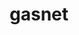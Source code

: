 ---
title: "gasnet"
layout: cache
categories: [package, develop]
meta: {"compilers": ["gcc@11.4.0", "intel-oneapi-compilers@2025.1.0"], "num_specs": 65, "num_specs_by_stack": {"e4s": 28, "e4s-neoverse-v2": 5, "e4s-oneapi": 16, "e4s-rocm-external": 21, "root": 65}, "oss": ["ubuntu22.04"], "platforms": ["linux"], "stacks": ["e4s", "e4s-neoverse-v2", "e4s-oneapi", "e4s-rocm-external", "root"], "targets": ["neoverse_v2", "x86_64_v3"], "versions": ["2024.5.0", "2025.2.0-snapshot"]}
spec_details: [{"compiler": "gcc@11.4.0", "hash": "2easo2mbe2x6ngatjzb6ohr73zc6w6sj", "os": "ubuntu22.04", "platform": "linux", "size": "-", "stacks": ["e4s", "root"], "target": "x86_64_v3", "variants": ["amdgpu_target:=gfx90a", "build_system=generic", "conduits:=smp", "~cuda", "~debug", "~level_zero", "+rocm"], "versions": ["2025.2.0-snapshot"]}, {"compiler": "gcc@11.4.0", "hash": "2fxzuwrrq2vrzmciz5rmfwl5tdgd6pg3", "os": "ubuntu22.04", "platform": "linux", "size": "-", "stacks": ["e4s-rocm-external", "root"], "target": "x86_64_v3", "variants": ["amdgpu_target:=gfx90a", "build_system=generic", "conduits:=smp", "~cuda", "~debug", "~level_zero", "+rocm"], "versions": ["2025.2.0-snapshot"]}, {"compiler": "gcc@11.4.0", "hash": "2g22vfaq2fzdezhinowf3kozvyowemyn", "os": "ubuntu22.04", "platform": "linux", "size": "-", "stacks": ["e4s-neoverse-v2", "root"], "target": "neoverse_v2", "variants": ["build_system=generic", "conduits:=none", "~cuda", "~debug", "~level_zero", "~rocm"], "versions": ["2024.5.0"]}, {"compiler": "gcc@11.4.0", "hash": "2jikyksxpgysmpsug26xl3vof4eqbt3i", "os": "ubuntu22.04", "platform": "linux", "size": "-", "stacks": ["e4s-neoverse-v2", "root"], "target": "neoverse_v2", "variants": ["build_system=generic", "conduits:=none", "~cuda", "~debug", "~level_zero", "~rocm"], "versions": ["2024.5.0"]}, {"compiler": "gcc@11.4.0", "hash": "2kechzz52pnok5j4veats7ftkwxpk4qw", "os": "ubuntu22.04", "platform": "linux", "size": "-", "stacks": ["e4s", "root"], "target": "x86_64_v3", "variants": ["amdgpu_target:=gfx90a", "build_system=generic", "conduits:=smp", "~cuda", "~debug", "~level_zero", "+rocm"], "versions": ["2025.2.0-snapshot"]}, {"compiler": "gcc@11.4.0", "hash": "3ulssyjdjdie5z25sgw3iijhk4v27nty", "os": "ubuntu22.04", "platform": "linux", "size": "-", "stacks": ["e4s-rocm-external", "root"], "target": "x86_64_v3", "variants": ["amdgpu_target:=gfx908", "build_system=generic", "conduits:=smp", "~cuda", "~debug", "~level_zero", "+rocm"], "versions": ["2025.2.0-snapshot"]}, {"compiler": "gcc@11.4.0", "hash": "3vjbohed5k6l6alwyskqdv7f6bluhw6u", "os": "ubuntu22.04", "platform": "linux", "size": "-", "stacks": ["e4s", "root"], "target": "x86_64_v3", "variants": ["build_system=generic", "conduits:=smp", "~cuda", "~debug", "~level_zero", "~rocm"], "versions": ["2025.2.0-snapshot"]}, {"compiler": "gcc@11.4.0", "hash": "3y3tjetfhjonykw5sqtwmq32f664hrli", "os": "ubuntu22.04", "platform": "linux", "size": "-", "stacks": ["e4s-rocm-external", "root"], "target": "x86_64_v3", "variants": ["amdgpu_target:=gfx90a", "build_system=generic", "conduits:=smp", "~cuda", "~debug", "~level_zero", "+rocm"], "versions": ["2025.2.0-snapshot"]}, {"compiler": "intel-oneapi-compilers@2025.1.0", "hash": "47t4rfybljwbvq3zt67eqgsbg5d7yhrr", "os": "ubuntu22.04", "platform": "linux", "size": "-", "stacks": ["e4s-oneapi", "root"], "target": "x86_64_v3", "variants": ["build_system=generic", "conduits:=none", "~cuda", "~debug", "~level_zero", "~rocm"], "versions": ["2024.5.0"]}, {"compiler": "gcc@11.4.0", "hash": "4a4j6t2ad6mfqdc2tzvkphzmbd2wl3g5", "os": "ubuntu22.04", "platform": "linux", "size": "-", "stacks": ["e4s", "e4s-rocm-external", "root"], "target": "x86_64_v3", "variants": ["build_system=generic", "conduits:=none", "~cuda", "~debug", "~level_zero", "~rocm"], "versions": ["2024.5.0"]}, {"compiler": "gcc@11.4.0", "hash": "4baggkkhn7sef3vr3ngdd5mc4quf5ouw", "os": "ubuntu22.04", "platform": "linux", "size": "-", "stacks": ["e4s-rocm-external", "root"], "target": "x86_64_v3", "variants": ["amdgpu_target:=gfx908", "build_system=generic", "conduits:=smp", "~cuda", "~debug", "~level_zero", "+rocm"], "versions": ["2025.2.0-snapshot"]}, {"compiler": "gcc@11.4.0", "hash": "4fsztoq6d47mwdtucxz4m7xi25esi3rr", "os": "ubuntu22.04", "platform": "linux", "size": "-", "stacks": ["e4s", "root"], "target": "x86_64_v3", "variants": ["build_system=generic", "conduits:=smp", "~cuda", "~debug", "~level_zero", "~rocm"], "versions": ["2025.2.0-snapshot"]}, {"compiler": "gcc@11.4.0", "hash": "4pku6vhegde3n5cdem7blhh3kvm4bfcp", "os": "ubuntu22.04", "platform": "linux", "size": "-", "stacks": ["e4s", "root"], "target": "x86_64_v3", "variants": ["amdgpu_target:=gfx90a", "build_system=generic", "conduits:=smp", "~cuda", "~debug", "~level_zero", "+rocm"], "versions": ["2025.2.0-snapshot"]}, {"compiler": "intel-oneapi-compilers@2025.1.0", "hash": "5wwe267yqigcuepsh7az56mxwxgqxsyu", "os": "ubuntu22.04", "platform": "linux", "size": "-", "stacks": ["e4s-oneapi", "root"], "target": "x86_64_v3", "variants": ["build_system=generic", "conduits:=none", "~cuda", "~debug", "~level_zero", "~rocm"], "versions": ["2024.5.0"]}, {"compiler": "intel-oneapi-compilers@2025.1.0", "hash": "63wkrjjzbuzmq7zy62ldxjapapx7nzxv", "os": "ubuntu22.04", "platform": "linux", "size": "-", "stacks": ["e4s-oneapi", "root"], "target": "x86_64_v3", "variants": ["build_system=generic", "conduits:=smp", "~cuda", "~debug", "~level_zero", "~rocm"], "versions": ["2025.2.0-snapshot"]}, {"compiler": "intel-oneapi-compilers@2025.1.0", "hash": "6pmhf7uzfv4ak3xdzdzyqk4ryi63o2s4", "os": "ubuntu22.04", "platform": "linux", "size": "-", "stacks": ["e4s-oneapi", "root"], "target": "x86_64_v3", "variants": ["build_system=generic", "conduits:=none", "~cuda", "~debug", "~level_zero", "~rocm"], "versions": ["2024.5.0"]}, {"compiler": "gcc@11.4.0", "hash": "6s2uraicmpsyixv66uyp4kuomurxlszm", "os": "ubuntu22.04", "platform": "linux", "size": "-", "stacks": ["e4s", "root"], "target": "x86_64_v3", "variants": ["build_system=generic", "conduits:=smp", "~cuda", "~debug", "~level_zero", "~rocm"], "versions": ["2025.2.0-snapshot"]}, {"compiler": "gcc@11.4.0", "hash": "7vzj3liozhuwxjsnne2gv5zdf7ff4lbs", "os": "ubuntu22.04", "platform": "linux", "size": "-", "stacks": ["e4s-rocm-external", "root"], "target": "x86_64_v3", "variants": ["amdgpu_target:=gfx90a", "build_system=generic", "conduits:=smp", "~cuda", "~debug", "~level_zero", "+rocm"], "versions": ["2025.2.0-snapshot"]}, {"compiler": "intel-oneapi-compilers@2025.1.0", "hash": "ab2n3mmnwxtvaqznccbkq73w256jak7e", "os": "ubuntu22.04", "platform": "linux", "size": "-", "stacks": ["e4s-oneapi", "root"], "target": "x86_64_v3", "variants": ["build_system=generic", "conduits:=none", "~cuda", "~debug", "~level_zero", "~rocm"], "versions": ["2024.5.0"]}, {"compiler": "gcc@11.4.0", "hash": "afljjyfda7xxaelac42ztfypf2cgopk6", "os": "ubuntu22.04", "platform": "linux", "size": "-", "stacks": ["e4s-rocm-external", "root"], "target": "x86_64_v3", "variants": ["amdgpu_target:=gfx90a", "build_system=generic", "conduits:=smp", "~cuda", "~debug", "~level_zero", "+rocm"], "versions": ["2025.2.0-snapshot"]}, {"compiler": "gcc@11.4.0", "hash": "bealh3dscilkrgukzixbhbzyhqdeu7ud", "os": "ubuntu22.04", "platform": "linux", "size": "-", "stacks": ["e4s", "root"], "target": "x86_64_v3", "variants": ["amdgpu_target:=gfx90a", "build_system=generic", "conduits:=smp", "~cuda", "~debug", "~level_zero", "+rocm"], "versions": ["2025.2.0-snapshot"]}, {"compiler": "gcc@11.4.0", "hash": "bwhwgrjrlqr4vm5h4kczkmb4sorrzic6", "os": "ubuntu22.04", "platform": "linux", "size": "-", "stacks": ["e4s", "root"], "target": "x86_64_v3", "variants": ["amdgpu_target:=gfx90a", "build_system=generic", "conduits:=smp", "~cuda", "~debug", "~level_zero", "+rocm"], "versions": ["2025.2.0-snapshot"]}, {"compiler": "gcc@11.4.0", "hash": "bxlrbekknaop2znf6pu6czezv74qru7m", "os": "ubuntu22.04", "platform": "linux", "size": "-", "stacks": ["e4s", "root"], "target": "x86_64_v3", "variants": ["amdgpu_target:=gfx90a", "build_system=generic", "conduits:=smp", "~cuda", "~debug", "~level_zero", "+rocm"], "versions": ["2025.2.0-snapshot"]}, {"compiler": "gcc@11.4.0", "hash": "cnpduecwq3jepqpwfz6n2wtxmjshsfcc", "os": "ubuntu22.04", "platform": "linux", "size": "-", "stacks": ["e4s", "root"], "target": "x86_64_v3", "variants": ["amdgpu_target:=gfx90a", "build_system=generic", "conduits:=smp", "~cuda", "~debug", "~level_zero", "+rocm"], "versions": ["2025.2.0-snapshot"]}, {"compiler": "gcc@11.4.0", "hash": "cpsyh6rxv23fbmtyvtvv3rhdsgbnaxtn", "os": "ubuntu22.04", "platform": "linux", "size": "-", "stacks": ["e4s", "root"], "target": "x86_64_v3", "variants": ["amdgpu_target:=gfx90a", "build_system=generic", "conduits:=smp", "~cuda", "~debug", "~level_zero", "+rocm"], "versions": ["2025.2.0-snapshot"]}, {"compiler": "intel-oneapi-compilers@2025.1.0", "hash": "dgag3rmf4tncvmkjakvos5ttwjefvogo", "os": "ubuntu22.04", "platform": "linux", "size": "-", "stacks": ["e4s-oneapi", "root"], "target": "x86_64_v3", "variants": ["build_system=generic", "conduits:=none", "~cuda", "~debug", "~level_zero", "~rocm"], "versions": ["2024.5.0"]}, {"compiler": "gcc@11.4.0", "hash": "emooddm5b3hdf2satfaabcfko3k2wzdq", "os": "ubuntu22.04", "platform": "linux", "size": "-", "stacks": ["e4s-rocm-external", "root"], "target": "x86_64_v3", "variants": ["amdgpu_target:=gfx908", "build_system=generic", "conduits:=smp", "~cuda", "~debug", "~level_zero", "+rocm"], "versions": ["2025.2.0-snapshot"]}, {"compiler": "gcc@11.4.0", "hash": "fbmujukue6dvwj2jlmybhj2dxcfqu6a5", "os": "ubuntu22.04", "platform": "linux", "size": "-", "stacks": ["e4s", "root"], "target": "x86_64_v3", "variants": ["amdgpu_target:=gfx90a", "build_system=generic", "conduits:=smp", "~cuda", "~debug", "~level_zero", "+rocm"], "versions": ["2025.2.0-snapshot"]}, {"compiler": "gcc@11.4.0", "hash": "gmlbowpzcqlkbz3hycvv3l7h7mhpkuix", "os": "ubuntu22.04", "platform": "linux", "size": "-", "stacks": ["e4s", "e4s-rocm-external", "root"], "target": "x86_64_v3", "variants": ["build_system=generic", "conduits:=none", "~cuda", "~debug", "~level_zero", "~rocm"], "versions": ["2024.5.0"]}, {"compiler": "intel-oneapi-compilers@2025.1.0", "hash": "gnlvny3kokd3jnrtv4sluifmyr5mgzlt", "os": "ubuntu22.04", "platform": "linux", "size": "-", "stacks": ["e4s-oneapi", "root"], "target": "x86_64_v3", "variants": ["build_system=generic", "conduits:=smp", "~cuda", "~debug", "~level_zero", "~rocm"], "versions": ["2025.2.0-snapshot"]}, {"compiler": "gcc@11.4.0", "hash": "goj5clvjmwerdtkqyfqwfsbgfbkhhpmt", "os": "ubuntu22.04", "platform": "linux", "size": "-", "stacks": ["e4s", "root"], "target": "x86_64_v3", "variants": ["build_system=generic", "conduits:=smp", "~cuda", "~debug", "~level_zero", "~rocm"], "versions": ["2025.2.0-snapshot"]}, {"compiler": "gcc@11.4.0", "hash": "hekheqat6ibcr2hsdhrlvfs4sldklp3u", "os": "ubuntu22.04", "platform": "linux", "size": "-", "stacks": ["e4s", "root"], "target": "x86_64_v3", "variants": ["amdgpu_target:=gfx90a", "build_system=generic", "conduits:=smp", "~cuda", "~debug", "~level_zero", "+rocm"], "versions": ["2025.2.0-snapshot"]}, {"compiler": "gcc@11.4.0", "hash": "hjn7pkhijmywmjnusq4uy4lwxwo7vqhf", "os": "ubuntu22.04", "platform": "linux", "size": "-", "stacks": ["e4s", "root"], "target": "x86_64_v3", "variants": ["build_system=generic", "conduits:=smp", "~cuda", "~debug", "~level_zero", "~rocm"], "versions": ["2025.2.0-snapshot"]}, {"compiler": "intel-oneapi-compilers@2025.1.0", "hash": "hufgyl4bpqocrkktkmlr32e3mmus6hvi", "os": "ubuntu22.04", "platform": "linux", "size": "-", "stacks": ["e4s-oneapi", "root"], "target": "x86_64_v3", "variants": ["build_system=generic", "conduits:=smp", "~cuda", "~debug", "~level_zero", "~rocm"], "versions": ["2025.2.0-snapshot"]}, {"compiler": "gcc@11.4.0", "hash": "j3gv5kxe5cxhahg4z4fk44jo4xgtilz3", "os": "ubuntu22.04", "platform": "linux", "size": "-", "stacks": ["e4s", "root"], "target": "x86_64_v3", "variants": ["amdgpu_target:=gfx90a", "build_system=generic", "conduits:=smp", "~cuda", "~debug", "~level_zero", "+rocm"], "versions": ["2025.2.0-snapshot"]}, {"compiler": "intel-oneapi-compilers@2025.1.0", "hash": "j3rlskcy2xwk43fp3qj5inw74oztzfpl", "os": "ubuntu22.04", "platform": "linux", "size": "-", "stacks": ["e4s-oneapi", "root"], "target": "x86_64_v3", "variants": ["build_system=generic", "conduits:=smp", "~cuda", "~debug", "~level_zero", "~rocm"], "versions": ["2025.2.0-snapshot"]}, {"compiler": "gcc@11.4.0", "hash": "j7ck2424hgjxvhlasyfzkn3tbdhbz6dd", "os": "ubuntu22.04", "platform": "linux", "size": "-", "stacks": ["e4s", "e4s-rocm-external", "root"], "target": "x86_64_v3", "variants": ["build_system=generic", "conduits:=none", "~cuda", "~debug", "~level_zero", "~rocm"], "versions": ["2024.5.0"]}, {"compiler": "gcc@11.4.0", "hash": "jhcoqik2sj2tctxszm22febgg3onezlg", "os": "ubuntu22.04", "platform": "linux", "size": "-", "stacks": ["e4s", "e4s-rocm-external", "root"], "target": "x86_64_v3", "variants": ["build_system=generic", "conduits:=none", "~cuda", "~debug", "~level_zero", "~rocm"], "versions": ["2024.5.0"]}, {"compiler": "gcc@11.4.0", "hash": "jv6ixtnk3lgvitacaciwivtifxlehu4c", "os": "ubuntu22.04", "platform": "linux", "size": "-", "stacks": ["e4s", "root"], "target": "x86_64_v3", "variants": ["amdgpu_target:=gfx90a", "build_system=generic", "conduits:=smp", "~cuda", "~debug", "~level_zero", "+rocm"], "versions": ["2025.2.0-snapshot"]}, {"compiler": "intel-oneapi-compilers@2025.1.0", "hash": "kmwdxmqwslc5o5yorzqeggco6sdid674", "os": "ubuntu22.04", "platform": "linux", "size": "-", "stacks": ["e4s-oneapi", "root"], "target": "x86_64_v3", "variants": ["build_system=generic", "conduits:=smp", "~cuda", "~debug", "~level_zero", "~rocm"], "versions": ["2025.2.0-snapshot"]}, {"compiler": "gcc@11.4.0", "hash": "kvth6evqzyqzeqea7byifkkb27nawj7h", "os": "ubuntu22.04", "platform": "linux", "size": "-", "stacks": ["e4s", "root"], "target": "x86_64_v3", "variants": ["amdgpu_target:=gfx90a", "build_system=generic", "conduits:=smp", "~cuda", "~debug", "~level_zero", "+rocm"], "versions": ["2025.2.0-snapshot"]}, {"compiler": "gcc@11.4.0", "hash": "ljpaq65clbmd4rxq6pxymbajhmpsgbyz", "os": "ubuntu22.04", "platform": "linux", "size": "-", "stacks": ["e4s-rocm-external", "root"], "target": "x86_64_v3", "variants": ["amdgpu_target:=gfx908", "build_system=generic", "conduits:=smp", "~cuda", "~debug", "~level_zero", "+rocm"], "versions": ["2025.2.0-snapshot"]}, {"compiler": "intel-oneapi-compilers@2025.1.0", "hash": "llqlguepeljqd65hazaraw7szdrmhjkr", "os": "ubuntu22.04", "platform": "linux", "size": "-", "stacks": ["e4s-oneapi", "root"], "target": "x86_64_v3", "variants": ["build_system=generic", "conduits:=none", "~cuda", "~debug", "~level_zero", "~rocm"], "versions": ["2024.5.0"]}, {"compiler": "gcc@11.4.0", "hash": "lnyddctidzjtryxlu35awkdcy4vlwhz2", "os": "ubuntu22.04", "platform": "linux", "size": "-", "stacks": ["e4s", "root"], "target": "x86_64_v3", "variants": ["amdgpu_target:=gfx90a", "build_system=generic", "conduits:=smp", "~cuda", "~debug", "~level_zero", "+rocm"], "versions": ["2025.2.0-snapshot"]}, {"compiler": "intel-oneapi-compilers@2025.1.0", "hash": "m2e2dw54fysoywfenc4d4mqq7mrwl44l", "os": "ubuntu22.04", "platform": "linux", "size": "-", "stacks": ["e4s-oneapi", "root"], "target": "x86_64_v3", "variants": ["build_system=generic", "conduits:=smp", "~cuda", "~debug", "~level_zero", "~rocm"], "versions": ["2025.2.0-snapshot"]}, {"compiler": "gcc@11.4.0", "hash": "moycvbp2rmzt726oyqftaiiw4dj2c3eb", "os": "ubuntu22.04", "platform": "linux", "size": "-", "stacks": ["e4s", "e4s-rocm-external", "root"], "target": "x86_64_v3", "variants": ["build_system=generic", "conduits:=none", "~cuda", "~debug", "~level_zero", "~rocm"], "versions": ["2024.5.0"]}, {"compiler": "intel-oneapi-compilers@2025.1.0", "hash": "ndmfl2qep5vzxcdp3fg5q6tyl7a5zcd4", "os": "ubuntu22.04", "platform": "linux", "size": "-", "stacks": ["e4s-oneapi", "root"], "target": "x86_64_v3", "variants": ["build_system=generic", "conduits:=smp", "~cuda", "~debug", "~level_zero", "~rocm"], "versions": ["2025.2.0-snapshot"]}, {"compiler": "gcc@11.4.0", "hash": "oqqe3lea4pv4ydxecarkvptji3l47hpo", "os": "ubuntu22.04", "platform": "linux", "size": "-", "stacks": ["e4s-rocm-external", "root"], "target": "x86_64_v3", "variants": ["amdgpu_target:=gfx908", "build_system=generic", "conduits:=smp", "~cuda", "~debug", "~level_zero", "+rocm"], "versions": ["2025.2.0-snapshot"]}, {"compiler": "gcc@11.4.0", "hash": "pck3npdsnzuvzwg5ih2wdfo2mt43otj6", "os": "ubuntu22.04", "platform": "linux", "size": "-", "stacks": ["e4s", "root"], "target": "x86_64_v3", "variants": ["amdgpu_target:=gfx90a", "build_system=generic", "conduits:=smp", "~cuda", "~debug", "~level_zero", "+rocm"], "versions": ["2025.2.0-snapshot"]}, {"compiler": "intel-oneapi-compilers@2025.1.0", "hash": "pfew4m2p3e72h4eqibznki7ibg5ks7kq", "os": "ubuntu22.04", "platform": "linux", "size": "-", "stacks": ["e4s-oneapi", "root"], "target": "x86_64_v3", "variants": ["build_system=generic", "conduits:=none", "~cuda", "~debug", "~level_zero", "~rocm"], "versions": ["2024.5.0"]}, {"compiler": "gcc@11.4.0", "hash": "pqc6sw72qut3ghqbw574qhimh57dkahk", "os": "ubuntu22.04", "platform": "linux", "size": "-", "stacks": ["e4s-neoverse-v2", "root"], "target": "neoverse_v2", "variants": ["build_system=generic", "conduits:=none", "~cuda", "~debug", "~level_zero", "~rocm"], "versions": ["2024.5.0"]}, {"compiler": "gcc@11.4.0", "hash": "pqe4a5u2wgcrzkhyoe5ovzthjtga5lno", "os": "ubuntu22.04", "platform": "linux", "size": "-", "stacks": ["e4s", "root"], "target": "x86_64_v3", "variants": ["build_system=generic", "conduits:=smp", "~cuda", "~debug", "~level_zero", "~rocm"], "versions": ["2025.2.0-snapshot"]}, {"compiler": "gcc@11.4.0", "hash": "qcnueb7erl44ip5lix53emusux4kqkge", "os": "ubuntu22.04", "platform": "linux", "size": "-", "stacks": ["e4s-rocm-external", "root"], "target": "x86_64_v3", "variants": ["amdgpu_target:=gfx90a", "build_system=generic", "conduits:=smp", "~cuda", "~debug", "~level_zero", "+rocm"], "versions": ["2025.2.0-snapshot"]}, {"compiler": "intel-oneapi-compilers@2025.1.0", "hash": "qpcxwg72fpxnxxcvm5uvks456hj35ejm", "os": "ubuntu22.04", "platform": "linux", "size": "-", "stacks": ["e4s-oneapi", "root"], "target": "x86_64_v3", "variants": ["build_system=generic", "conduits:=smp", "~cuda", "~debug", "~level_zero", "~rocm"], "versions": ["2025.2.0-snapshot"]}, {"compiler": "gcc@11.4.0", "hash": "qsgp36jfxir3zptsh4uoupdrkyoifcal", "os": "ubuntu22.04", "platform": "linux", "size": "-", "stacks": ["e4s", "root"], "target": "x86_64_v3", "variants": ["build_system=generic", "conduits:=smp", "~cuda", "~debug", "~level_zero", "~rocm"], "versions": ["2025.2.0-snapshot"]}, {"compiler": "gcc@11.4.0", "hash": "rytastam7qu7bjdabwffykyp4z7ak7xw", "os": "ubuntu22.04", "platform": "linux", "size": "-", "stacks": ["e4s-rocm-external", "root"], "target": "x86_64_v3", "variants": ["amdgpu_target:=gfx90a", "build_system=generic", "conduits:=smp", "~cuda", "~debug", "~level_zero", "+rocm"], "versions": ["2025.2.0-snapshot"]}, {"compiler": "gcc@11.4.0", "hash": "thjnuhzpveyn5uygyeuxhvk3cv2237sm", "os": "ubuntu22.04", "platform": "linux", "size": "-", "stacks": ["e4s-rocm-external", "root"], "target": "x86_64_v3", "variants": ["amdgpu_target:=gfx90a", "build_system=generic", "conduits:=smp", "~cuda", "~debug", "~level_zero", "+rocm"], "versions": ["2025.2.0-snapshot"]}, {"compiler": "gcc@11.4.0", "hash": "ufgh7s5aykdqbjtrbcfvnemt3tilq4w7", "os": "ubuntu22.04", "platform": "linux", "size": "-", "stacks": ["e4s", "root"], "target": "x86_64_v3", "variants": ["amdgpu_target:=gfx90a", "build_system=generic", "conduits:=smp", "~cuda", "~debug", "~level_zero", "+rocm"], "versions": ["2025.2.0-snapshot"]}, {"compiler": "gcc@11.4.0", "hash": "vy2mt3uk4ztoba743xuby4lahhv4ddo7", "os": "ubuntu22.04", "platform": "linux", "size": "-", "stacks": ["e4s-neoverse-v2", "root"], "target": "neoverse_v2", "variants": ["build_system=generic", "conduits:=none", "~cuda", "~debug", "~level_zero", "~rocm"], "versions": ["2024.5.0"]}, {"compiler": "gcc@11.4.0", "hash": "xc3zs2gjcpc7ik5pilw3t7ub56nkkq7c", "os": "ubuntu22.04", "platform": "linux", "size": "-", "stacks": ["e4s-neoverse-v2", "root"], "target": "neoverse_v2", "variants": ["build_system=generic", "conduits:=none", "~cuda", "~debug", "~level_zero", "~rocm"], "versions": ["2024.5.0"]}, {"compiler": "gcc@11.4.0", "hash": "xg5sdvfqe5imegjmmmsthnyujej3o6oh", "os": "ubuntu22.04", "platform": "linux", "size": "-", "stacks": ["e4s-rocm-external", "root"], "target": "x86_64_v3", "variants": ["amdgpu_target:=gfx90a", "build_system=generic", "conduits:=smp", "~cuda", "~debug", "~level_zero", "+rocm"], "versions": ["2025.2.0-snapshot"]}, {"compiler": "gcc@11.4.0", "hash": "xpguznlsizm4xdmcyp6cd5cgrsvs6zps", "os": "ubuntu22.04", "platform": "linux", "size": "-", "stacks": ["e4s-rocm-external", "root"], "target": "x86_64_v3", "variants": ["amdgpu_target:=gfx908", "build_system=generic", "conduits:=smp", "~cuda", "~debug", "~level_zero", "+rocm"], "versions": ["2025.2.0-snapshot"]}, {"compiler": "intel-oneapi-compilers@2025.1.0", "hash": "y6fs3kh6ntdw7s3ei355mklfeqap3ynf", "os": "ubuntu22.04", "platform": "linux", "size": "-", "stacks": ["e4s-oneapi", "root"], "target": "x86_64_v3", "variants": ["build_system=generic", "conduits:=smp", "~cuda", "~debug", "~level_zero", "~rocm"], "versions": ["2025.2.0-snapshot"]}, {"compiler": "gcc@11.4.0", "hash": "ygzwqmxbngompmjx4zmgcpsoizjnkkaf", "os": "ubuntu22.04", "platform": "linux", "size": "-", "stacks": ["e4s-rocm-external", "root"], "target": "x86_64_v3", "variants": ["amdgpu_target:=gfx908", "build_system=generic", "conduits:=smp", "~cuda", "~debug", "~level_zero", "+rocm"], "versions": ["2025.2.0-snapshot"]}, {"compiler": "gcc@11.4.0", "hash": "z4qpy72pitx5qzw5kdyitdbdywt3pati", "os": "ubuntu22.04", "platform": "linux", "size": "-", "stacks": ["e4s-rocm-external", "root"], "target": "x86_64_v3", "variants": ["amdgpu_target:=gfx908", "build_system=generic", "conduits:=smp", "~cuda", "~debug", "~level_zero", "+rocm"], "versions": ["2025.2.0-snapshot"]}]
---